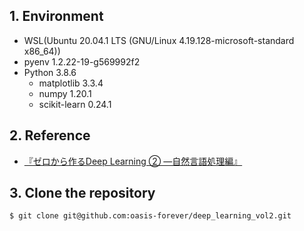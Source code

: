 ## 1. Environment

* WSL(Ubuntu 20.04.1 LTS (GNU/Linux 4.19.128-microsoft-standard x86_64))
* pyenv 1.2.22-19-g569992f2
* Python 3.8.6
    * matplotlib 3.3.4
    * numpy 1.20.1
    * scikit-learn 0.24.1

## 2. Reference

* [『ゼロから作るDeep Learning ② ―自然言語処理編』](https://bookmeter.com/books/12738319)

## 3. Clone the repository

```bash
$ git clone git@github.com:oasis-forever/deep_learning_vol2.git
```

